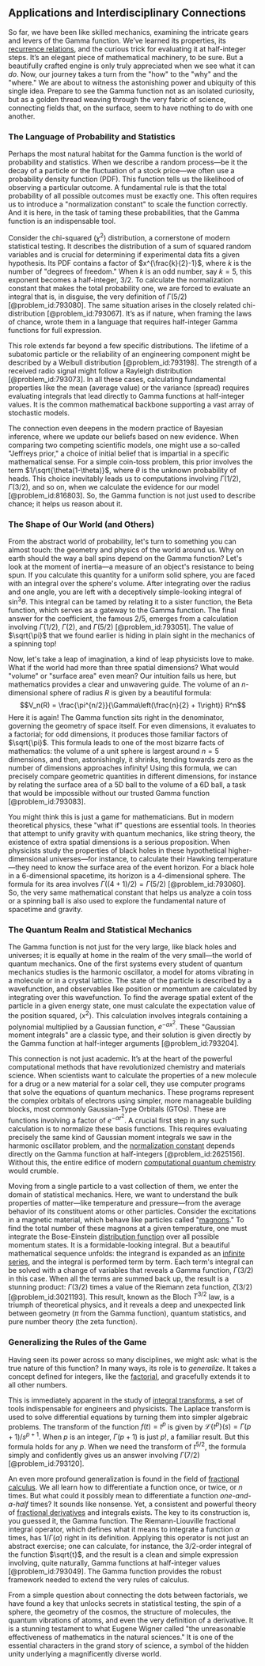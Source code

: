 ## Applications and Interdisciplinary Connections

So far, we have been like skilled mechanics, examining the intricate gears and levers of the Gamma function. We’ve learned its properties, its [recurrence relations](@article_id:276118), and the curious trick for evaluating it at half-integer steps. It’s an elegant piece of mathematical machinery, to be sure. But a beautifully crafted engine is only truly appreciated when we see what it can *do*. Now, our journey takes a turn from the "how" to the "why" and the "where." We are about to witness the astonishing power and ubiquity of this single idea. Prepare to see the Gamma function not as an isolated curiosity, but as a golden thread weaving through the very fabric of science, connecting fields that, on the surface, seem to have nothing to do with one another.

### The Language of Probability and Statistics

Perhaps the most natural habitat for the Gamma function is the world of probability and statistics. When we describe a random process—be it the decay of a particle or the fluctuation of a stock price—we often use a probability density function (PDF). This function tells us the likelihood of observing a particular outcome. A fundamental rule is that the total probability of all possible outcomes must be exactly one. This often requires us to introduce a "normalization constant" to scale the function correctly. And it is here, in the task of taming these probabilities, that the Gamma function is an indispensable tool.

Consider the chi-squared ($\chi^2$) distribution, a cornerstone of modern statistical testing. It describes the distribution of a sum of squared random variables and is crucial for determining if experimental data fits a given hypothesis. Its PDF contains a factor of $x^{\frac{k}{2}-1}$, where $k$ is the number of "degrees of freedom." When $k$ is an odd number, say $k=5$, this exponent becomes a half-integer, $3/2$. To calculate the normalization constant that makes the total probability one, we are forced to evaluate an integral that is, in disguise, the very definition of $\Gamma(5/2)$ [@problem_id:793080]. The same situation arises in the closely related chi-distribution [@problem_id:793067]. It’s as if nature, when framing the laws of chance, wrote them in a language that requires half-integer Gamma functions for full expression.

This role extends far beyond a few specific distributions. The lifetime of a subatomic particle or the reliability of an engineering component might be described by a Weibull distribution [@problem_id:793198]. The strength of a received radio signal might follow a Rayleigh distribution [@problem_id:793073]. In all these cases, calculating fundamental properties like the mean (average value) or the variance (spread) requires evaluating integrals that lead directly to Gamma functions at half-integer values. It is the common mathematical backbone supporting a vast array of stochastic models.

The connection even deepens in the modern practice of Bayesian inference, where we update our beliefs based on new evidence. When comparing two competing scientific models, one might use a so-called "Jeffreys prior," a choice of initial belief that is impartial in a specific mathematical sense. For a simple coin-toss problem, this prior involves the term $1/\sqrt{\theta(1-\theta)}$, where $\theta$ is the unknown probability of heads. This choice inevitably leads us to computations involving $\Gamma(1/2)$, $\Gamma(3/2)$, and so on, when we calculate the evidence for our model [@problem_id:816803]. So, the Gamma function is not just used to describe chance; it helps us reason about it.

### The Shape of Our World (and Others)

From the abstract world of probability, let's turn to something you can almost touch: the geometry and physics of the world around us. Why on earth should the way a ball spins depend on the Gamma function? Let's look at the moment of inertia—a measure of an object's resistance to being spun. If you calculate this quantity for a uniform solid sphere, you are faced with an integral over the sphere's volume. After integrating over the radius and one angle, you are left with a deceptively simple-looking integral of $\sin^3\theta$. This integral can be tamed by relating it to a sister function, the Beta function, which serves as a gateway to the Gamma function. The final answer for the coefficient, the famous $2/5$, emerges from a calculation involving $\Gamma(1/2)$, $\Gamma(2)$, and $\Gamma(5/2)$ [@problem_id:793051]. The value of $\sqrt{\pi}$ that we found earlier is hiding in plain sight in the mechanics of a spinning top!

Now, let's take a leap of imagination, a kind of leap physicists love to make. What if the world had more than three spatial dimensions? What would "volume" or "surface area" even mean? Our intuition fails us here, but mathematics provides a clear and unwavering guide. The volume of an $n$-dimensional sphere of radius $R$ is given by a beautiful formula:
$$V_n(R) = \frac{\pi^{n/2}}{\Gamma\left(\frac{n}{2} + 1\right)} R^n$$
Here it is again! The Gamma function sits right in the denominator, governing the geometry of space itself. For even dimensions, it evaluates to a factorial; for odd dimensions, it produces those familiar factors of $\sqrt{\pi}$. This formula leads to one of the most bizarre facts of mathematics: the volume of a unit sphere is largest around $n=5$ dimensions, and then, astonishingly, it shrinks, tending towards zero as the number of dimensions approaches infinity! Using this formula, we can precisely compare geometric quantities in different dimensions, for instance by relating the surface area of a 5D ball to the volume of a 6D ball, a task that would be impossible without our trusted Gamma function [@problem_id:793083].

You might think this is just a game for mathematicians. But in modern theoretical physics, these "what if" questions are essential tools. In theories that attempt to unify gravity with quantum mechanics, like string theory, the existence of extra spatial dimensions is a serious proposition. When physicists study the properties of black holes in these hypothetical higher-dimensional universes—for instance, to calculate their Hawking temperature—they need to know the surface area of the event horizon. For a black hole in a 6-dimensional spacetime, its horizon is a 4-dimensional sphere. The formula for its area involves $\Gamma((4+1)/2) = \Gamma(5/2)$ [@problem_id:793060]. So, the very same mathematical constant that helps us analyze a coin toss or a spinning ball is also used to explore the fundamental nature of spacetime and gravity.

### The Quantum Realm and Statistical Mechanics

The Gamma function is not just for the very large, like black holes and universes; it is equally at home in the realm of the very small—the world of quantum mechanics. One of the first systems every student of quantum mechanics studies is the harmonic oscillator, a model for atoms vibrating in a molecule or in a crystal lattice. The state of the particle is described by a wavefunction, and observables like position or momentum are calculated by integrating over this wavefunction. To find the average spatial extent of the particle in a given energy state, one must calculate the expectation value of the position squared, $\langle x^2 \rangle$. This calculation involves integrals containing a polynomial multiplied by a Gaussian function, $e^{-ax^2}$. These "Gaussian moment integrals" are a classic type, and their solution is given directly by the Gamma function at half-integer arguments [@problem_id:793204].

This connection is not just academic. It’s at the heart of the powerful computational methods that have revolutionized chemistry and materials science. When scientists want to calculate the properties of a new molecule for a drug or a new material for a solar cell, they use computer programs that solve the equations of quantum mechanics. These programs represent the complex orbitals of electrons using simpler, more manageable building blocks, most commonly Gaussian-Type Orbitals (GTOs). These are functions involving a factor of $e^{-\alpha r^2}$. A crucial first step in any such calculation is to normalize these basis functions. This requires evaluating precisely the same kind of Gaussian moment integrals we saw in the harmonic oscillator problem, and the [normalization constant](@article_id:189688) depends directly on the Gamma function at half-integers [@problem_id:2625156]. Without this, the entire edifice of modern [computational quantum chemistry](@article_id:146302) would crumble.

Moving from a single particle to a vast collection of them, we enter the domain of statistical mechanics. Here, we want to understand the bulk properties of matter—like temperature and pressure—from the average behavior of its constituent atoms or other particles. Consider the excitations in a magnetic material, which behave like particles called "[magnons](@article_id:139315)." To find the total number of these magnons at a given temperature, one must integrate the Bose-Einstein [distribution function](@article_id:145132) over all possible momentum states. It is a formidable-looking integral. But a beautiful mathematical sequence unfolds: the integrand is expanded as an [infinite series](@article_id:142872), and the integral is performed term by term. Each term's integral can be solved with a change of variables that reveals a Gamma function, $\Gamma(3/2)$ in this case. When all the terms are summed back up, the result is a stunning product: $\Gamma(3/2)$ times a value of the Riemann zeta function, $\zeta(3/2)$ [@problem_id:3021193]. This result, known as the Bloch $T^{3/2}$ law, is a triumph of theoretical physics, and it reveals a deep and unexpected link between geometry ($\pi$ from the Gamma function), quantum statistics, and pure number theory (the zeta function).

### Generalizing the Rules of the Game

Having seen its power across so many disciplines, we might ask: what is the true nature of this function? In many ways, its role is to *generalize*. It takes a concept defined for integers, like the [factorial](@article_id:266143), and gracefully extends it to all other numbers.

This is immediately apparent in the study of [integral transforms](@article_id:185715), a set of tools indispensable for engineers and physicists. The Laplace transform is used to solve differential equations by turning them into simpler algebraic problems. The transform of the function $f(t) = t^p$ is given by $\mathcal{L}\{t^p\}(s) = \Gamma(p+1)/s^{p+1}$. When $p$ is an integer, $\Gamma(p+1)$ is just $p!$, a familiar result. But this formula holds for any $p$. When we need the transform of $t^{5/2}$, the formula simply and confidently gives us an answer involving $\Gamma(7/2)$ [@problem_id:793120].

An even more profound generalization is found in the field of [fractional calculus](@article_id:145727). We all learn how to differentiate a function once, or twice, or $n$ times. But what could it possibly mean to differentiate a function *one-and-a-half* times? It sounds like nonsense. Yet, a consistent and powerful theory of [fractional derivatives](@article_id:177315) and integrals exists. The key to its construction is, you guessed it, the Gamma function. The Riemann-Liouville fractional integral operator, which defines what it means to integrate a function $\alpha$ times, has $1/\Gamma(\alpha)$ right in its definition. Applying this operator is not just an abstract exercise; one can calculate, for instance, the $3/2$-order integral of the function $\sqrt{t}$, and the result is a clean and simple expression involving, quite naturally, Gamma functions at half-integer values [@problem_id:793049]. The Gamma function provides the robust framework needed to extend the very rules of calculus.

From a simple question about connecting the dots between factorials, we have found a key that unlocks secrets in statistical testing, the spin of a sphere, the geometry of the cosmos, the structure of molecules, the quantum vibrations of atoms, and even the very definition of a derivative. It is a stunning testament to what Eugene Wigner called "the unreasonable effectiveness of mathematics in the natural sciences." It is one of the essential characters in the grand story of science, a symbol of the hidden unity underlying a magnificently diverse world.